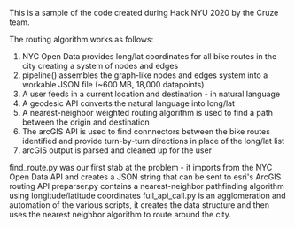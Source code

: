 This is a sample of the code created during Hack NYU 2020 by the Cruze team.

The routing algorithm works as follows:
1. NYC Open Data provides long/lat coordinates for all bike routes in the city creating a system of nodes and edges
2. pipeline() assembles the graph-like nodes and edges system into a workable JSON file (~600 MB, 18,000 datapoints)
3. A user feeds in a current location and destination - in natural language
4. A geodesic API converts the natural language into long/lat
5. A nearest-neighbor weighted routing algorithm is used to find a path between the origin and destination
6. The arcGIS API is used to find connnectors between the bike routes identified and provide turn-by-turn directions in place of the long/lat list
7. arcGIS output is parsed and cleaned up for the user

find_route.py was our first stab at the problem - it imports from the NYC Open Data API and creates a JSON string that can be sent to esri's ArcGIS routing API
preparser.py contains a nearest-neighbor pathfinding algorithm using longitude/latitude coordinates
full_api_call.py is an agglomeration and automation of the various scripts, it creates the data structure and then uses the nearest neighbor algorithm to route around the city.
